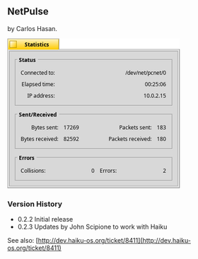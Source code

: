 ## NetPulse
by Carlos Hasan.

![Screenshot of NetPulse](netpulse.png)

### Version History
* 0.2.2 Initial release
* 0.2.3 Updates by John Scipione to work with Haiku

See also: [http://dev.haiku-os.org/ticket/8411](http://dev.haiku-os.org/ticket/8411)
